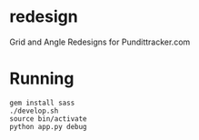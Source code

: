 redesign
========

Grid and Angle Redesigns for Pundittracker.com

Running
=======

```
gem install sass
./develop.sh
source bin/activate
python app.py debug
```
